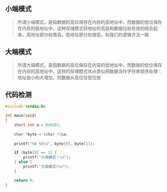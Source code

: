 ## 小端模式

> 所谓小端模式，是指数据的高位保存在内存的高地址中，而数据的低位保存在内存的低地址中，这种存储模式将地址的高低和数据位权有效的结合起来，高地址部分权值高，低地址部分权值低，和我们的逻辑方法一致

## 大端模式

> 所谓大端模式，是指数据的高位保存在内容的低地址中，而数据的低位保存在内存的高地址中，这样的存储模式优点类似把数据当作字符串顺序处理：地址由小向大增加，而数据从高位往低位放

## 代码检测

```c
#include <stdio.h>

int main(void)
{
	short int a = 0x0201;
	
	char *byte = (char *)&a;
	
	printf("%d %d\n", byte[0], byte[1]);

	if (byte[0] == 1) {
		printf("小端模式！\n");
	} else {
		printf("大端模式!\n");
	}

	return 0;
}
```


